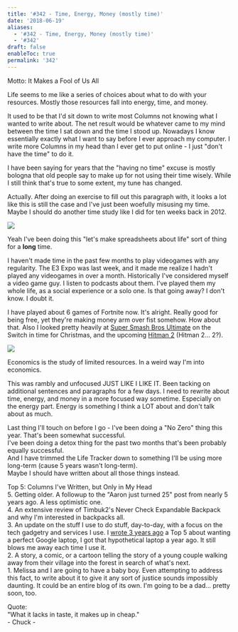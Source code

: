 ```yaml
---
title: '#342 - Time, Energy, Money (mostly time)'
date: '2018-06-19'
aliases:
  - '#342 - Time, Energy, Money (mostly time)'
  - '#342'
draft: false
enableToc: true
permalink: '342'
---
```


Motto: It Makes a Fool of Us All  
  
Life seems to me like a series of choices about what to do with your resources. Mostly those resources fall into energy, time, and money.  
  
It used to be that I'd sit down to write most Columns not knowing what I wanted to write about. The net result would be whatever came to my mind between the time I sat down and the time I stood up. Nowadays I know essentially exactly what I want to say before I ever approach my computer. I write more Columns in my head than I ever get to put online - I just "don't have the time" to do it.  
  
I have been saying for years that the "having no time" excuse is mostly bologna that old people say to make up for not using their time wisely. While I still think that's true to some extent, my tune has changed.  
  
Actually. After doing an exercise to fill out this paragraph with, it looks a lot like this is still the case and I've just been woefully misusing my time. Maybe I should do another time study like I did for ten weeks back in 2012.  
  
[![](assets/342-1.png)](https://2.bp.blogspot.com/-jLGvP0Ex%5Fns/WynAMzgFU0I/AAAAAAADFwE/O%5FNMT75gEEs6jpx0BeMfl-UF2Ln9Vsh0gCLcBGAs/s1600/Screenshot%2B2018-06-19%2Bat%2B9.46.04%2BPM.png)

  
Yeah I've been doing this "let's make spreadsheets about life" sort of thing for a **long** time.   
  
I haven't made time in the past few months to play videogames with any regularity. The E3 Expo was last week, and it made me realize I hadn't played any videogames in over a month. Historically I've considered myself a video game guy. I listen to podcasts about them. I've played them my whole life, as a social experience or a solo one. Is that going away? I don't know. I doubt it.  
  
I have played about 6 games of Fortnite now. It's alright. Really good for being free, yet they're making money arm over fist somehow. How about that. Also I looked pretty heavily at [Super Smash Bros Ultimate](https://www.youtube.com/watch?v=uHRwMmwbFnA) on the Switch in time for Christmas, and the upcoming [Hitman 2](https://www.youtube.com/watch?v=R8aRCwbZGek) (Hitman 2... 2?).  
  
  
[![](assets/342-2.png)](https://4.bp.blogspot.com/-LCzGY4spvEY/WyaBmcrG4QI/AAAAAAADFkY/PER3-84YQh8JKuAncL90PZzn2cutL-7vQCLcBGAs/s1600/ink%2B%252813%2529.png)

  
Economics is the study of limited resources. In a weird way I'm into economics.  
  
This was rambly and unfocused JUST LIKE I LIKE IT. Been tacking on additional sentences and paragraphs for a few days. I need to rewrite about time, energy, and money in a more focused way sometime. Especially on the energy part. Energy is something I think a LOT about and don't talk about as much.  
  
Last thing I'll touch on before I go - I've been doing a "No Zero" thing this year. That's been somewhat successful.   
I've been doing a detox thing for the past two months that's been probably equally successful.   
And I have trimmed the Life Tracker down to something I'll be using more long-term (cause 5 years wasn't long-term).  
Maybe I should have written about all those things instead.  
  
Top 5: Columns I've Written, but Only in My Head  
5\. Getting older. A followup to the "Aaron just turned 25" post from nearly 5 years ago. A less optimistic one.   
4\. An extensive review of Timbuk2's Never Check Expandable Backpack and why I'm interested in backpacks all.  
3\. An update on the stuff I use to do stuff, day-to-day, with a focus on the tech gadgetry and services I use. I [wrote 3 years ago](http://www.aarongilly.com/258) a Top 5 about wanting a perfect Google laptop, I got that hypothetical laptop a year ago. It still blows me away each time I use it.  
2\. A story, a comic, or a cartoon telling the story of a young couple walking away from their village into the forest in search of what's next.  
1\. Melissa and I are going to have a baby boy. Even attempting to address this fact, to write about it to give it any sort of justice sounds impossibly daunting. It could be an entire blog of its own. I'm going to be a dad... pretty soon, too.  
  
Quote:  
"What it lacks in taste, it makes up in cheap."  
\- Chuck -
